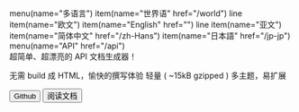 <nav jade>
  menu(name="多语言")
    item(name="世界语" href="/world")
    line
    item(name="欧文")
    item(name="English" href="")
    line
    item(name="亚文")
    item(name="简体中文" href="/zh-Hans")
    item(name="日本語" href="/jp-jp")
  menu(name="API" href="/api")
</nav>


<cover2>
  <logo src="logo.svg"/>
  <!-- <name>Breeze</name> -->
  <desc>超简单、超漂亮的 API 文档生成器！</desc>

  <item>无需 build 成 HTML，愉快的撰写体验</item>
  <item>轻量 ( ~15kB gzipped )</item>
  <item>多主题，易扩展</item>

  <button href="https://github.com/kid-wumeng/Breeze">Github</button>
  <button active href="#yyhh">阅读文档</button>
</cover2>
